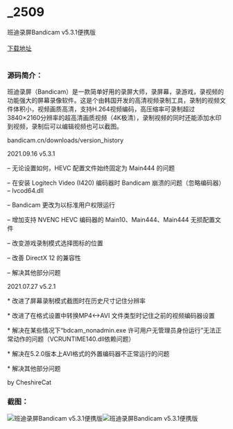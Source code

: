 # _2509
班迪录屏Bandicam v5.3.1便携版
<br/></br>
[下载地址](https://www.uuid2.com/2509.html "下载地址")
<br/></br>
<h3>源码简介：</h3>
<p>班迪录屏（Bandicam）是一款简单好用的录屏大师，录屏幕，录游戏，录视频的功能强大的屏幕录像软件。这是个由韩国开发的高清视频录制工具，录制的视频文件体积小，视频画质高清，支持H.264视频编码，高压缩率可录制超过3840×2160分辨率的超高清画质视频（4K极清），录制视频的同时还能添加水印到视频，录制后可以编辑视频也可以截图。<p>
<p>bandicam.cn/downloads/version_history<p>
<p>2021.09.16 v5.3.1<p>
<p>– 无论设置如何，HEVC 配置文件始终固定为 Main444 的问题<p>
<p>– 在安装 Logitech Video (I420) 编码器时 Bandicam 崩溃的问题（忽略编码器） – lvcod64.dll<p>
<p>– Bandicam 更改为以标准用户权限运行<p>
<p>– 增加支持 NVENC HEVC 编码器的 Main10、Main444、Main444 无损配置文件<p>
<p>– 改变游戏录制模式选择图标的位置<p>
<p>– 改善 DirectX 12 的兼容性<p>
<p>– 解决其他部分问题<p>
<p>2021.07.27 v5.2.1<p>
<p>* 改进了屏幕录制模式截图时在历史尺寸记住分辨率<p>
<p>* 改进了在格式设置中转换MP4<->AVI 文件类型时记住之前的视频编码器设置<p>
<p>* 解决在某些情况下“bdcam_nonadmin.exe 许可用户无管理员身份运行”无法正常动作的问题（VCRUNTIME140.dll依赖问题）<p>
<p>* 解决在5.2.0版本上AVI格式的外置编码器不正常运行的问题<p>
<p>* 解决其他部分问题<p>
<p>by CheshireCat<p>
<h3>截图：</h3>
<img src="https://www.uuid2.com/wp-content/uploads/img/202109/da36532356.png" alt="班迪录屏Bandicam v5.3.1便携版"><img src="https://www.uuid2.com/wp-content/uploads/img/202109/da36532603.png" alt="班迪录屏Bandicam v5.3.1便携版">
